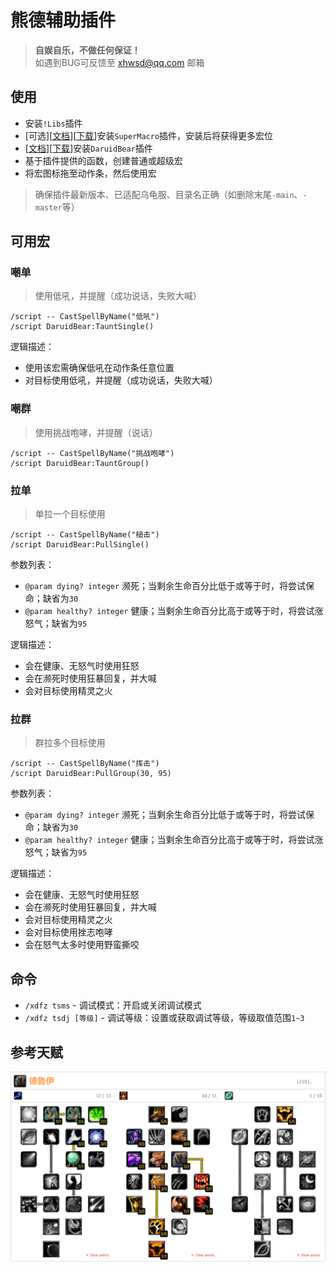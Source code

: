 # 熊德辅助插件

> __自娱自乐，不做任何保证！__  
> 如遇到BUG可反馈至 xhwsd@qq.com 邮箱


## 使用
- 安装`!Libs`插件
- [可选][[文档](https://github.com/xhwsd/SuperMacro/)][[下载](https://ghgo.xyz/https://github.com/xhwsd/SuperMacro/archive/master.zip)]安装`SuperMacro`插件，安装后将获得更多宏位
- [[文档](https://github.com/xhwsd/DaruidBear/)][[下载](https://ghgo.xyz/https://github.com/xhwsd/DaruidBear/archive/master.zip)]安装`DaruidBear`插件
- 基于插件提供的函数，创建普通或超级宏
- 将宏图标拖至动作条，然后使用宏

> 确保插件最新版本、已适配乌龟服、目录名正确（如删除末尾`-main`、`-master`等）


## 可用宏

### 嘲单

> 使用低吼，并提醒（成功说话，失败大喊）

```
/script -- CastSpellByName("低吼")
/script DaruidBear:TauntSingle()
```

逻辑描述：
- 使用该宏需确保低吼在动作条任意位置
- 对目标使用低吼，并提醒（成功说话，失败大喊）


### 嘲群

> 使用挑战咆哮，并提醒（说话）

```
/script -- CastSpellByName("挑战咆哮")
/script DaruidBear:TauntGroup()
```


### 拉单

> 单拉一个目标使用

```
/script -- CastSpellByName("槌击")
/script DaruidBear:PullSingle()
```

参数列表：
- `@param dying? integer` 濒死；当剩余生命百分比低于或等于时，将尝试保命；缺省为`30`
- `@param healthy? integer` 健康；当剩余生命百分比高于或等于时，将尝试涨怒气；缺省为`95`

逻辑描述：
- 会在健康、无怒气时使用狂怒
- 会在濒死时使用狂暴回复，并大喊
- 会对目标使用精灵之火


### 拉群

> 群拉多个目标使用

```
/script -- CastSpellByName("挥击")
/script DaruidBear:PullGroup(30, 95)
```

参数列表：
- `@param dying? integer` 濒死；当剩余生命百分比低于或等于时，将尝试保命；缺省为`30`
- `@param healthy? integer` 健康；当剩余生命百分比高于或等于时，将尝试涨怒气；缺省为`95`

逻辑描述：
- 会在健康、无怒气时使用狂怒
- 会在濒死时使用狂暴回复，并大喊
- 会对目标使用精灵之火
- 会对目标使用挫志咆哮
- 会在怒气太多时使用野蛮撕咬


## 命令
- `/xdfz tsms` - 调试模式：开启或关闭调试模式
- `/xdfz tsdj [等级]` - 调试等级：设置或获取调试等级，等级取值范围`1~3`


## 参考天赋
![2025-1-10](/参考天赋/2025-1-10.png)
